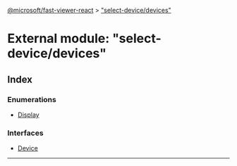 [@microsoft/fast-viewer-react](../README.md) > ["select-device/devices"](../modules/_select_device_devices_.md)

# External module: "select-device/devices"

## Index

### Enumerations

* [Display](../enums/_select_device_devices_.display.md)

### Interfaces

* [Device](../interfaces/_select_device_devices_.device.md)

---


